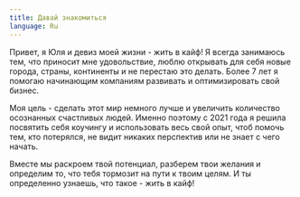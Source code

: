```yaml
---
title: Давай знакомиться
language: Ru
---
```


<p>Привет, я Юля и девиз моей жизни - жить в кайф! Я всегда занимаюсь тем, что
приносит мне удовольствие, люблю открывать для себя новые города, страны,
континенты и не перестаю это делать. Более 7 лет я помогаю начинающим компаниям
развивать и оптимизировать свой бизнес.</p>

<p>Моя цель - сделать этот мир немного лучше и увеличить количество осознанных
счастливых людей. Именно поэтому с 2021 года я решила посвятить себя коучингу и
использовать весь свой опыт, чтоб помочь тем, кто потерялся, не видит никаких
перспектив или не знает с чего начать.</p>

<p>Вместе мы раскроем твой потенциал, разберем твои желания и определим то, что
тебя тормозит на пути к твоим целям. И ты определенно узнаешь, что такое - жить
в кайф!</p>
